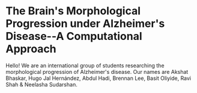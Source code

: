 # The Brain's Morphological Progression under Alzheimer's Disease--A Computational Approach
Hello!
We are an international group of students researching the morphological progression of Alzheimer's disease. 
Our names are Akshat Bhaskar, Hugo Jal Hernández, Abdul Hadi, Brennan Lee, Basit Oliyide, Ravi Shah & Neelasha Sudarshan.

